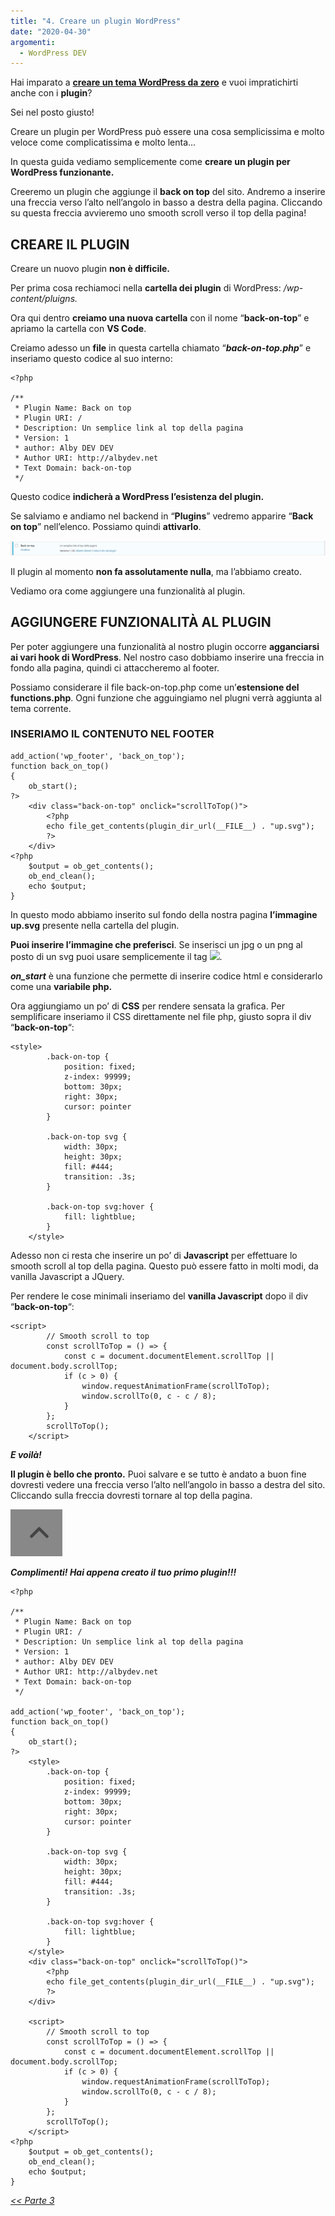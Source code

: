 ```yaml
---
title: "4. Creare un plugin WordPress"
date: "2020-04-30"
argomenti:
  - WordPress DEV
---
```


Hai imparato a **[creare un tema WordPress da zero](/guide/creare-un-tema-wordpress-da-zero-parte-1/)** e vuoi impratichirti anche con i **plugin**?

Sei nel posto giusto!

Creare un plugin per WordPress può essere una cosa semplicissima e molto veloce come complicatissima e molto lenta…

In questa guida vediamo semplicemente come **creare un plugin per WordPress funzionante.**

Creeremo un plugin che aggiunge il **back on top** del sito. Andremo a inserire una freccia verso l’alto nell’angolo in basso a destra della pagina. Cliccando su questa freccia avvieremo uno smooth scroll verso il top della pagina!

## CREARE IL PLUGIN

Creare un nuovo plugin **non è difficile.**

Per prima cosa rechiamoci nella **cartella dei plugin** di WordPress: _/wp-content/pluigns._

Ora qui dentro **creiamo una nuova cartella** con il nome “**back-on-top**” e apriamo la cartella con **VS Code**.

Creiamo adesso un **file** in questa cartella chiamato “_**back-on-top.php**_” e inseriamo questo codice al suo interno:

```
<?php

/**
 * Plugin Name: Back on top
 * Plugin URI: /
 * Description: Un semplice link al top della pagina
 * Version: 1
 * author: Alby DEV DEV
 * Author URI: http://albydev.net
 * Text Domain: back-on-top
 */
```

Questo codice **indicherà a WordPress l’esistenza del plugin.**

Se salviamo e andiamo nel backend in “**Plugins**” vedremo apparire “**Back on top**” nell’elenco. Possiamo quindi **attivarlo**.

![](images/image-41-1024x48-1.png)

Il plugin al momento **non fa assolutamente nulla**, ma l’abbiamo creato.

Vediamo ora come aggiungere una funzionalità al plugin.

## AGGIUNGERE FUNZIONALITÀ AL PLUGIN

Per poter aggiungere una funzionalità al nostro plugin occorre **agganciarsi ai vari hook di WordPress**. Nel nostro caso dobbiamo inserire una freccia in fondo alla pagina, quindi ci attaccheremo al footer.

Possiamo considerare il file back-on-top.php come un’**estensione del functions.php**. Ogni funzione che agguingiamo nel plugni verrà aggiunta al tema corrente.

### INSERIAMO IL CONTENUTO NEL FOOTER

```
add_action('wp_footer', 'back_on_top');
function back_on_top()
{
    ob_start();
?>
    <div class="back-on-top" onclick="scrollToTop()">
        <?php
        echo file_get_contents(plugin_dir_url(__FILE__) . "up.svg");
        ?>
    </div>
<?php
    $output = ob_get_contents();
    ob_end_clean();
    echo $output;
}
```

In questo modo abbiamo inserito sul fondo della nostra pagina **l’immagine up.svg** presente nella cartella del plugin.

**Puoi inserire l’immagine che preferisci**. Se inserisci un jpg o un png al posto di un svg puoi usare semplicemente il tag <img src=…>.

**_on\_start_** è una funzione che permette di inserire codice html e considerarlo come una **variabile php.**

Ora aggiungiamo un po’ di **CSS** per rendere sensata la grafica. Per semplificare inseriamo il CSS direttamente nel file php, giusto sopra il div “**back-on-top**“:

```
<style>
        .back-on-top {
            position: fixed;
            z-index: 99999;
            bottom: 30px;
            right: 30px;
            cursor: pointer
        }

        .back-on-top svg {
            width: 30px;
            height: 30px;
            fill: #444;
            transition: .3s;
        }

        .back-on-top svg:hover {
            fill: lightblue;
        }
    </style>
```

Adesso non ci resta che inserire un po’ di **Javascript** per effettuare lo smooth scroll al top della pagina. Questo può essere fatto in molti modi, da vanilla Javascript a JQuery.

Per rendere le cose minimali inseriamo del **vanilla Javascript** dopo il div “**back-on-top**“:

```
<script>
        // Smooth scroll to top
        const scrollToTop = () => {
            const c = document.documentElement.scrollTop || document.body.scrollTop;
            if (c > 0) {
                window.requestAnimationFrame(scrollToTop);
                window.scrollTo(0, c - c / 8);
            }
        };
        scrollToTop();
    </script>
```

**_E voilà!_**

**Il plugin è bello che pronto.** Puoi salvare e se tutto è andato a buon fine dovresti vedere una freccia verso l’alto nell’angolo in basso a destra del sito. Cliccando sulla freccia dovresti tornare al top della pagina.

![](images/image-39-1.png)

**_Complimenti! Hai appena creato il tuo primo plugin!!!_**

```
<?php

/**
 * Plugin Name: Back on top
 * Plugin URI: /
 * Description: Un semplice link al top della pagina
 * Version: 1
 * author: Alby DEV DEV
 * Author URI: http://albydev.net
 * Text Domain: back-on-top
 */

add_action('wp_footer', 'back_on_top');
function back_on_top()
{
    ob_start();
?>
    <style>
        .back-on-top {
            position: fixed;
            z-index: 99999;
            bottom: 30px;
            right: 30px;
            cursor: pointer
        }

        .back-on-top svg {
            width: 30px;
            height: 30px;
            fill: #444;
            transition: .3s;
        }

        .back-on-top svg:hover {
            fill: lightblue;
        }
    </style>
    <div class="back-on-top" onclick="scrollToTop()">
        <?php
        echo file_get_contents(plugin_dir_url(__FILE__) . "up.svg");
        ?>
    </div>

    <script>
        // Smooth scroll to top
        const scrollToTop = () => {
            const c = document.documentElement.scrollTop || document.body.scrollTop;
            if (c > 0) {
                window.requestAnimationFrame(scrollToTop);
                window.scrollTo(0, c - c / 8);
            }
        };
        scrollToTop();
    </script>
<?php
    $output = ob_get_contents();
    ob_end_clean();
    echo $output;
}
```

_[<< Parte 3](/guide/creare-un-tema-wordpress-da-zero-parte-3/)_[](.local/assistenza/)
